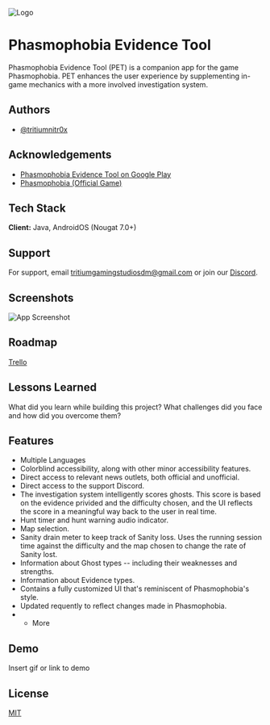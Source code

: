 ![Logo](https://lh3.googleusercontent.com/PMa9Mqag_nOUFZbDqKXRrKFdp9edQS2CD0F4nzv5SDuFq_GzlzXS41YgV5MunlYiiZ0m)


# Phasmophobia Evidence Tool

Phasmophobia Evidence Tool (PET) is a companion app for the game Phasmophobia. PET enhances the user experience by supplementing in-game mechanics with a more involved investigation system.
## Authors

- [@tritiumnitr0x](https://github.com/TRITIUMNITR0X)


## Acknowledgements

 - [Phasmophobia Evidence Tool on Google Play](https://awesomeopensource.com/project/elangosundar/awesome-README-templates)
 - [Phasmophobia (Official Game)](https://store.steampowered.com/app/739630/Phasmophobia/)


## Tech Stack

**Client:** Java, AndroidOS (Nougat 7.0+)


## Support

For support, email tritiumgamingstudiosdm@gmail.com or join our [Discord](https://discord.gg/RawQP9H7y7).


## Screenshots

![App Screenshot](https://via.placeholder.com/468x300?text=App+Screenshot+Here)


## Roadmap

[Trello](https://trello.com/b/E124v6Pt/phasmophobia-evidence-tool-pet)


## Lessons Learned

What did you learn while building this project? What challenges did you face and how did you overcome them?


## Features

- Multiple Languages
- Colorblind accessibility, along with other minor accessibility features.
- Direct access to relevant news outlets, both official and unofficial.
- Direct access to the support Discord.
- The investigation system intelligently scores ghosts. This score is based on the evidence privided and the difficulty chosen, and the UI reflects the score in a meaningful way back to the user in real time.
- Hunt timer and hunt warning audio indicator.
- Map selection.
- Sanity drain meter to keep track of Sanity loss. Uses the running session time against the difficulty and the map chosen to change the rate of Sanity lost.
- Information about Ghost types -- including their weaknesses and strengths.
- Information about Evidence types.
- Contains a fully customized UI that's reminiscent of Phasmophobia's style.
- Updated requently to reflect changes made in Phasmophobia.
- + More


## Demo

Insert gif or link to demo


## License

[MIT](https://github.com/TritiumGaming/Phasmophobia-Evidence-Picker-Privacy-Policy/blob/main/Privacy%20Policy)
